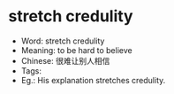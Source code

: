 # stretch credulity

- Word: stretch credulity
- Meaning: to be hard to believe
- Chinese: 很难让别人相信
- Tags: 
- Eg.: His explanation stretches credulity.
